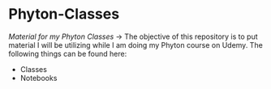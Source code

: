 # Phyton-Classes
*Material for my Phyton Classes* -> The objective of this repository is to put material I will be utilizing while I am doing my Phyton course on Udemy. The following things can be found here:
- Classes
- Notebooks
